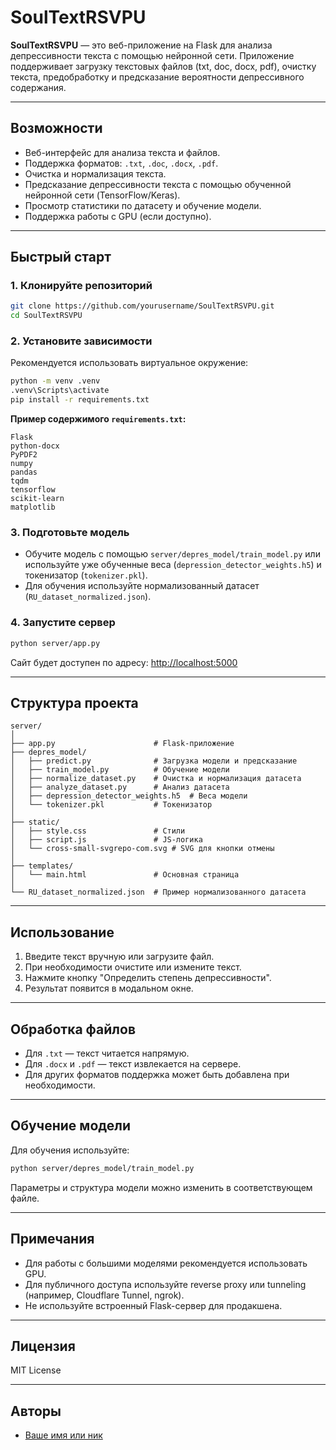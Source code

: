 # SoulTextRSVPU

**SoulTextRSVPU** — это веб-приложение на Flask для анализа депрессивности текста с помощью нейронной сети. Приложение поддерживает загрузку текстовых файлов (txt, doc, docx, pdf), очистку текста, предобработку и предсказание вероятности депрессивного содержания.

---

## Возможности

- Веб-интерфейс для анализа текста и файлов.
- Поддержка форматов: `.txt`, `.doc`, `.docx`, `.pdf`.
- Очистка и нормализация текста.
- Предсказание депрессивности текста с помощью обученной нейронной сети (TensorFlow/Keras).
- Просмотр статистики по датасету и обучение модели.
- Поддержка работы с GPU (если доступно).

---

## Быстрый старт

### 1. Клонируйте репозиторий

```sh
git clone https://github.com/yourusername/SoulTextRSVPU.git
cd SoulTextRSVPU
```

### 2. Установите зависимости

Рекомендуется использовать виртуальное окружение:

```sh
python -m venv .venv
.venv\Scripts\activate
pip install -r requirements.txt
```

**Пример содержимого `requirements.txt`:**
```
Flask
python-docx
PyPDF2
numpy
pandas
tqdm
tensorflow
scikit-learn
matplotlib
```

### 3. Подготовьте модель

- Обучите модель с помощью `server/depres_model/train_model.py` или используйте уже обученные веса (`depression_detector_weights.h5`) и токенизатор (`tokenizer.pkl`).
- Для обучения используйте нормализованный датасет (`RU_dataset_normalized.json`).

### 4. Запустите сервер

```sh
python server/app.py
```

Сайт будет доступен по адресу: [http://localhost:5000](http://localhost:5000)

---

## Структура проекта

```
server/
│
├── app.py                      # Flask-приложение
├── depres_model/
│   ├── predict.py              # Загрузка модели и предсказание
│   ├── train_model.py          # Обучение модели
│   ├── normalize_dataset.py    # Очистка и нормализация датасета
│   ├── analyze_dataset.py      # Анализ датасета
│   ├── depression_detector_weights.h5  # Веса модели
│   └── tokenizer.pkl           # Токенизатор
│
├── static/
│   ├── style.css               # Стили
│   ├── script.js               # JS-логика
│   └── cross-small-svgrepo-com.svg # SVG для кнопки отмены
│
├── templates/
│   └── main.html               # Основная страница
│
└── RU_dataset_normalized.json  # Пример нормализованного датасета
```

---

## Использование

1. Введите текст вручную или загрузите файл.
2. При необходимости очистите или измените текст.
3. Нажмите кнопку "Определить степень депрессивности".
4. Результат появится в модальном окне.

---

## Обработка файлов

- Для `.txt` — текст читается напрямую.
- Для `.docx` и `.pdf` — текст извлекается на сервере.
- Для других форматов поддержка может быть добавлена при необходимости.

---

## Обучение модели

Для обучения используйте:

```sh
python server/depres_model/train_model.py
```

Параметры и структура модели можно изменить в соответствующем файле.

---

## Примечания

- Для работы с большими моделями рекомендуется использовать GPU.
- Для публичного доступа используйте reverse proxy или tunneling (например, Cloudflare Tunnel, ngrok).
- Не используйте встроенный Flask-сервер для продакшена.

---

## Лицензия

MIT License

---

## Авторы

- [Ваше имя или ник](https://github.com/yourusername)
